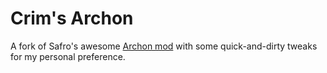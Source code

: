 # Crim's Archon

A fork of Safro's awesome [Archon mod](https://github.com/Safrodev/Archon) with some quick-and-dirty tweaks for my personal preference.
